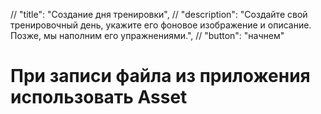 // "title": "Создание дня тренировки",
// "description": "Создайте свой тренировочный день, укажите его фоновое изображение и описание. Позже, мы наполним его упражнениями.",
// "button": "начнем"


# При записи файла из приложения использовать Asset